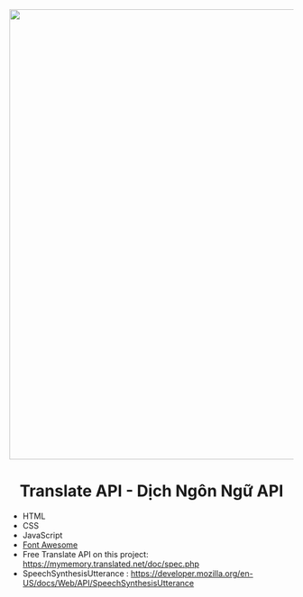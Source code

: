 <div align="center">
    <img width="800" src="https://cdn.futura-sciences.com/sources/images/gg-translate.jpg">
</div>

<h1 align="center" id="title">Translate API - Dịch Ngôn Ngữ API</h1>

*   HTML 
*   CSS
*   JavaScript 
*   [Font Awesome](https://fontawesome.com)
*   Free Translate API on this project: https://mymemory.translated.net/doc/spec.php
*   SpeechSynthesisUtterance : https://developer.mozilla.org/en-US/docs/Web/API/SpeechSynthesisUtterance
